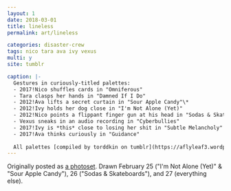 ```yaml
---
layout: 1
date: 2018-03-01
title: lineless
permalink: art/lineless

categories: disaster-crew
tags: nico tara ava ivy vexus
multi: y
site: tumblr

caption: |-
  Gestures in curiously-titled palettes:
  - 2017!Nico shuffles cards in "Omniferous"
  - Tara clasps her hands in "Damned If I Do"
  - 2012!Ava lifts a secret curtain in "Sour Apple Candy"\*
  - 2012!Ivy holds her dog close in "I'm Not Alone (Yet)"
  - 2012!Nico points a flippant finger gun at his head in "Sodas & Skateboards"
  - Vexus sneaks in an audio recording in "Cyberbullies"
  - 2017!Ivy is *this* close to losing her shit in "Subtle Melancholy"
  - 2017!Ava thinks curiously in "Guidance"
  
  All palettes [compiled by torddkin on tumblr](https://aflyleaf3.wordpress.com/2016/09/17/so-i-made-one-of-those-palette-challenge/), except for [Sour Apple Candy](https://www.colourpod.com/post/100568088303/try-out-these-halloween-themed-color-palettes)
---
```

Originally posted as [a photoset](https://aflyleaf3.wordpress.com/2018/03/01/new-characters-who-dis/). Drawn February 25 ("I'm Not Alone (Yet)" & "Sour Apple Candy"), 26 ("Sodas & Skateboards"), and 27 (everything else).